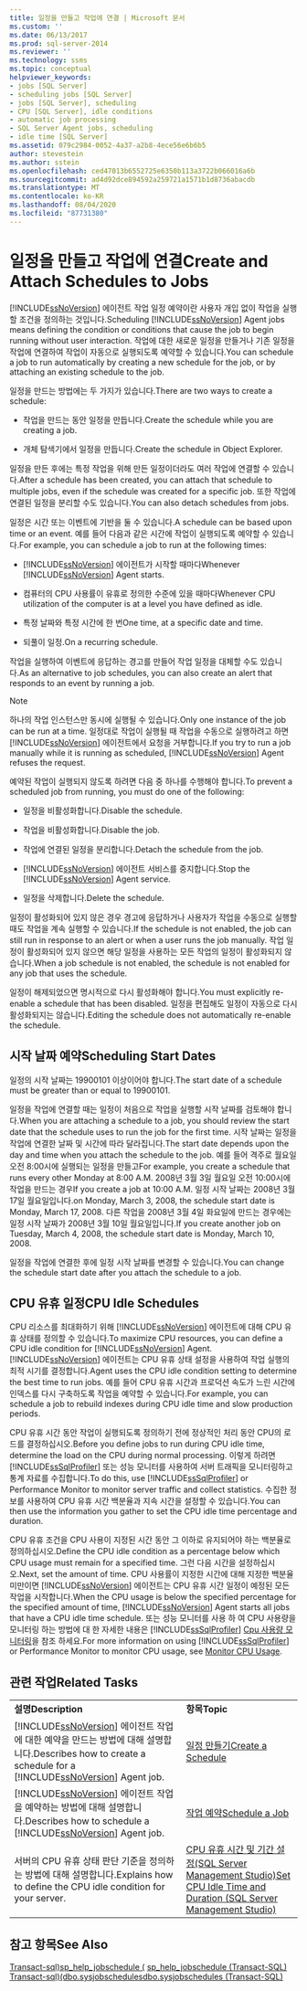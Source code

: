 ```yaml
---
title: 일정을 만들고 작업에 연결 | Microsoft 문서
ms.custom: ''
ms.date: 06/13/2017
ms.prod: sql-server-2014
ms.reviewer: ''
ms.technology: ssms
ms.topic: conceptual
helpviewer_keywords:
- jobs [SQL Server]
- scheduling jobs [SQL Server]
- jobs [SQL Server], scheduling
- CPU [SQL Server], idle conditions
- automatic job processing
- SQL Server Agent jobs, scheduling
- idle time [SQL Server]
ms.assetid: 079c2984-0052-4a37-a2b8-4ece56e6b6b5
author: stevestein
ms.author: sstein
ms.openlocfilehash: ced47013b6552725e6350b113a3722b066016a6b
ms.sourcegitcommit: ad4d92dce894592a259721a1571b1d8736abacdb
ms.translationtype: MT
ms.contentlocale: ko-KR
ms.lasthandoff: 08/04/2020
ms.locfileid: "87731380"
---
```

# <a name="create-and-attach-schedules-to-jobs"></a><span data-ttu-id="89b68-102">일정을 만들고 작업에 연결</span><span class="sxs-lookup"><span data-stu-id="89b68-102">Create and Attach Schedules to Jobs</span></span>
  <span data-ttu-id="89b68-103">[!INCLUDE[ssNoVersion](../../includes/ssnoversion-md.md)] 에이전트 작업 일정 예약이란 사용자 개입 없이 작업을 실행할 조건을 정의하는 것입니다.</span><span class="sxs-lookup"><span data-stu-id="89b68-103">Scheduling [!INCLUDE[ssNoVersion](../../includes/ssnoversion-md.md)] Agent jobs means defining the condition or conditions that cause the job to begin running without user interaction.</span></span> <span data-ttu-id="89b68-104">작업에 대한 새로운 일정을 만들거나 기존 일정을 작업에 연결하여 작업이 자동으로 실행되도록 예약할 수 있습니다.</span><span class="sxs-lookup"><span data-stu-id="89b68-104">You can schedule a job to run automatically by creating a new schedule for the job, or by attaching an existing schedule to the job.</span></span>  
  
 <span data-ttu-id="89b68-105">일정을 만드는 방법에는 두 가지가 있습니다.</span><span class="sxs-lookup"><span data-stu-id="89b68-105">There are two ways to create a schedule:</span></span>  
  
-   <span data-ttu-id="89b68-106">작업을 만드는 동안 일정을 만듭니다.</span><span class="sxs-lookup"><span data-stu-id="89b68-106">Create the schedule while you are creating a job.</span></span>  
  
-   <span data-ttu-id="89b68-107">개체 탐색기에서 일정을 만듭니다.</span><span class="sxs-lookup"><span data-stu-id="89b68-107">Create the schedule in Object Explorer.</span></span>  
  
 <span data-ttu-id="89b68-108">일정을 만든 후에는 특정 작업을 위해 만든 일정이더라도 여러 작업에 연결할 수 있습니다.</span><span class="sxs-lookup"><span data-stu-id="89b68-108">After a schedule has been created, you can attach that schedule to multiple jobs, even if the schedule was created for a specific job.</span></span> <span data-ttu-id="89b68-109">또한 작업에 연결된 일정을 분리할 수도 있습니다.</span><span class="sxs-lookup"><span data-stu-id="89b68-109">You can also detach schedules from jobs.</span></span>  
  
 <span data-ttu-id="89b68-110">일정은 시간 또는 이벤트에 기반을 둘 수 있습니다.</span><span class="sxs-lookup"><span data-stu-id="89b68-110">A schedule can be based upon time or an event.</span></span> <span data-ttu-id="89b68-111">예를 들어 다음과 같은 시간에 작업이 실행되도록 예약할 수 있습니다.</span><span class="sxs-lookup"><span data-stu-id="89b68-111">For example, you can schedule a job to run at the following times:</span></span>  
  
-   <span data-ttu-id="89b68-112">[!INCLUDE[ssNoVersion](../../includes/ssnoversion-md.md)] 에이전트가 시작할 때마다</span><span class="sxs-lookup"><span data-stu-id="89b68-112">Whenever [!INCLUDE[ssNoVersion](../../includes/ssnoversion-md.md)] Agent starts.</span></span>  
  
-   <span data-ttu-id="89b68-113">컴퓨터의 CPU 사용률이 유휴로 정의한 수준에 있을 때마다</span><span class="sxs-lookup"><span data-stu-id="89b68-113">Whenever CPU utilization of the computer is at a level you have defined as idle.</span></span>  
  
-   <span data-ttu-id="89b68-114">특정 날짜와 특정 시간에 한 번</span><span class="sxs-lookup"><span data-stu-id="89b68-114">One time, at a specific date and time.</span></span>  
  
-   <span data-ttu-id="89b68-115">되풀이 일정.</span><span class="sxs-lookup"><span data-stu-id="89b68-115">On a recurring schedule.</span></span>  
  
 <span data-ttu-id="89b68-116">작업을 실행하여 이벤트에 응답하는 경고를 만들어 작업 일정을 대체할 수도 있습니다.</span><span class="sxs-lookup"><span data-stu-id="89b68-116">As an alternative to job schedules, you can also create an alert that responds to an event by running a job.</span></span>  
  
> [!NOTE]  
>  <span data-ttu-id="89b68-117">하나의 작업 인스턴스만 동시에 실행될 수 있습니다.</span><span class="sxs-lookup"><span data-stu-id="89b68-117">Only one instance of the job can be run at a time.</span></span> <span data-ttu-id="89b68-118">일정대로 작업이 실행될 때 작업을 수동으로 실행하려고 하면 [!INCLUDE[ssNoVersion](../../includes/ssnoversion-md.md)] 에이전트에서 요청을 거부합니다.</span><span class="sxs-lookup"><span data-stu-id="89b68-118">If you try to run a job manually while it is running as scheduled, [!INCLUDE[ssNoVersion](../../includes/ssnoversion-md.md)] Agent refuses the request.</span></span>  
  
 <span data-ttu-id="89b68-119">예약된 작업이 실행되지 않도록 하려면 다음 중 하나를 수행해야 합니다.</span><span class="sxs-lookup"><span data-stu-id="89b68-119">To prevent a scheduled job from running, you must do one of the following:</span></span>  
  
-   <span data-ttu-id="89b68-120">일정을 비활성화합니다.</span><span class="sxs-lookup"><span data-stu-id="89b68-120">Disable the schedule.</span></span>  
  
-   <span data-ttu-id="89b68-121">작업을 비활성화합니다.</span><span class="sxs-lookup"><span data-stu-id="89b68-121">Disable the job.</span></span>  
  
-   <span data-ttu-id="89b68-122">작업에 연결된 일정을 분리합니다.</span><span class="sxs-lookup"><span data-stu-id="89b68-122">Detach the schedule from the job.</span></span>  
  
-   <span data-ttu-id="89b68-123">[!INCLUDE[ssNoVersion](../../includes/ssnoversion-md.md)] 에이전트 서비스를 중지합니다.</span><span class="sxs-lookup"><span data-stu-id="89b68-123">Stop the [!INCLUDE[ssNoVersion](../../includes/ssnoversion-md.md)] Agent service.</span></span>  
  
-   <span data-ttu-id="89b68-124">일정을 삭제합니다.</span><span class="sxs-lookup"><span data-stu-id="89b68-124">Delete the schedule.</span></span>  
  
 <span data-ttu-id="89b68-125">일정이 활성화되어 있지 않은 경우 경고에 응답하거나 사용자가 작업을 수동으로 실행할 때도 작업을 계속 실행할 수 있습니다.</span><span class="sxs-lookup"><span data-stu-id="89b68-125">If the schedule is not enabled, the job can still run in response to an alert or when a user runs the job manually.</span></span> <span data-ttu-id="89b68-126">작업 일정이 활성화되어 있지 않으면 해당 일정을 사용하는 모든 작업의 일정이 활성화되지 않습니다.</span><span class="sxs-lookup"><span data-stu-id="89b68-126">When a job schedule is not enabled, the schedule is not enabled for any job that uses the schedule.</span></span>  
  
 <span data-ttu-id="89b68-127">일정이 해제되었으면 명시적으로 다시 활성화해야 합니다.</span><span class="sxs-lookup"><span data-stu-id="89b68-127">You must explicitly re-enable a schedule that has been disabled.</span></span> <span data-ttu-id="89b68-128">일정을 편집해도 일정이 자동으로 다시 활성화되지는 않습니다.</span><span class="sxs-lookup"><span data-stu-id="89b68-128">Editing the schedule does not automatically re-enable the schedule.</span></span>  
  
## <a name="scheduling-start-dates"></a><span data-ttu-id="89b68-129">시작 날짜 예약</span><span class="sxs-lookup"><span data-stu-id="89b68-129">Scheduling Start Dates</span></span>  
 <span data-ttu-id="89b68-130">일정의 시작 날짜는 19900101 이상이어야 합니다.</span><span class="sxs-lookup"><span data-stu-id="89b68-130">The start date of a schedule must be greater than or equal to 19900101.</span></span>  
  
 <span data-ttu-id="89b68-131">일정을 작업에 연결할 때는 일정이 처음으로 작업을 실행할 시작 날짜를 검토해야 합니다.</span><span class="sxs-lookup"><span data-stu-id="89b68-131">When you are attaching a schedule to a job, you should review the start date that the schedule uses to run the job for the first time.</span></span> <span data-ttu-id="89b68-132">시작 날짜는 일정을 작업에 연결한 날짜 및 시간에 따라 달라집니다.</span><span class="sxs-lookup"><span data-stu-id="89b68-132">The start date depends upon the day and time when you attach the schedule to the job.</span></span> <span data-ttu-id="89b68-133">예를 들어 격주로 월요일 오전 8:00시에 실행되는 일정을 만들고</span><span class="sxs-lookup"><span data-stu-id="89b68-133">For example, you create a schedule that runs every other Monday at 8:00 A.M.</span></span> <span data-ttu-id="89b68-134">2008년 3월 3일 월요일 오전 10:00시에 작업을 만드는 경우</span><span class="sxs-lookup"><span data-stu-id="89b68-134">If you create a job at 10:00 A.M.</span></span> <span data-ttu-id="89b68-135">일정 시작 날짜는 2008년 3월 17일 월요일입니다.</span><span class="sxs-lookup"><span data-stu-id="89b68-135">on Monday, March 3, 2008, the schedule start date is Monday, March 17, 2008.</span></span> <span data-ttu-id="89b68-136">다른 작업을 2008년 3월 4일 화요일에 만드는 경우에는 일정 시작 날짜가 2008년 3월 10일 월요일입니다.</span><span class="sxs-lookup"><span data-stu-id="89b68-136">If you create another job on Tuesday, March 4, 2008, the schedule start date is Monday, March 10, 2008.</span></span>  
  
 <span data-ttu-id="89b68-137">일정을 작업에 연결한 후에 일정 시작 날짜를 변경할 수 있습니다.</span><span class="sxs-lookup"><span data-stu-id="89b68-137">You can change the schedule start date after you attach the schedule to a job.</span></span>  
  
## <a name="cpu-idle-schedules"></a><span data-ttu-id="89b68-138">CPU 유휴 일정</span><span class="sxs-lookup"><span data-stu-id="89b68-138">CPU Idle Schedules</span></span>  
 <span data-ttu-id="89b68-139">CPU 리소스를 최대화하기 위해 [!INCLUDE[ssNoVersion](../../includes/ssnoversion-md.md)] 에이전트에 대해 CPU 유휴 상태를 정의할 수 있습니다.</span><span class="sxs-lookup"><span data-stu-id="89b68-139">To maximize CPU resources, you can define a CPU idle condition for [!INCLUDE[ssNoVersion](../../includes/ssnoversion-md.md)] Agent.</span></span> [!INCLUDE[ssNoVersion](../../includes/ssnoversion-md.md)] <span data-ttu-id="89b68-140">에이전트는 CPU 유휴 상태 설정을 사용하여 작업 실행의 최적 시기를 결정합니다.</span><span class="sxs-lookup"><span data-stu-id="89b68-140">Agent uses the CPU idle condition setting to determine the best time to run jobs.</span></span> <span data-ttu-id="89b68-141">예를 들어 CPU 유휴 시간과 프로덕션 속도가 느린 시간에 인덱스를 다시 구축하도록 작업을 예약할 수 있습니다.</span><span class="sxs-lookup"><span data-stu-id="89b68-141">For example, you can schedule a job to rebuild indexes during CPU idle time and slow production periods.</span></span>  
  
 <span data-ttu-id="89b68-142">CPU 유휴 시간 동안 작업이 실행되도록 정의하기 전에 정상적인 처리 동안 CPU의 로드를 결정하십시오.</span><span class="sxs-lookup"><span data-stu-id="89b68-142">Before you define jobs to run during CPU idle time, determine the load on the CPU during normal processing.</span></span> <span data-ttu-id="89b68-143">이렇게 하려면 [!INCLUDE[ssSqlProfiler](../../includes/sssqlprofiler-md.md)] 또는 성능 모니터를 사용하여 서버 트래픽을 모니터링하고 통계 자료를 수집합니다.</span><span class="sxs-lookup"><span data-stu-id="89b68-143">To do this, use [!INCLUDE[ssSqlProfiler](../../includes/sssqlprofiler-md.md)] or Performance Monitor to monitor server traffic and collect statistics.</span></span> <span data-ttu-id="89b68-144">수집한 정보를 사용하여 CPU 유휴 시간 백분율과 지속 시간을 설정할 수 있습니다.</span><span class="sxs-lookup"><span data-stu-id="89b68-144">You can then use the information you gather to set the CPU idle time percentage and duration.</span></span>  
  
 <span data-ttu-id="89b68-145">CPU 유휴 조건을 CPU 사용이 지정된 시간 동안 그 이하로 유지되어야 하는 백분율로 정의하십시오.</span><span class="sxs-lookup"><span data-stu-id="89b68-145">Define the CPU idle condition as a percentage below which CPU usage must remain for a specified time.</span></span> <span data-ttu-id="89b68-146">그런 다음 시간을 설정하십시오.</span><span class="sxs-lookup"><span data-stu-id="89b68-146">Next, set the amount of time.</span></span> <span data-ttu-id="89b68-147">CPU 사용률이 지정한 시간에 대해 지정한 백분율 미만이면 [!INCLUDE[ssNoVersion](../../includes/ssnoversion-md.md)] 에이전트는 CPU 유휴 시간 일정이 예정된 모든 작업을 시작합니다.</span><span class="sxs-lookup"><span data-stu-id="89b68-147">When the CPU usage is below the specified percentage for the specified amount of time, [!INCLUDE[ssNoVersion](../../includes/ssnoversion-md.md)] Agent starts all jobs that have a CPU idle time schedule.</span></span> <span data-ttu-id="89b68-148">또는 성능 모니터를 사용 하 여 CPU 사용량을 모니터링 하는 방법에 대 한 자세한 내용은 [!INCLUDE[ssSqlProfiler](../../includes/sssqlprofiler-md.md)] [Cpu 사용량 모니터링](../../relational-databases/performance-monitor/monitor-cpu-usage.md)을 참조 하세요.</span><span class="sxs-lookup"><span data-stu-id="89b68-148">For more information on using [!INCLUDE[ssSqlProfiler](../../includes/sssqlprofiler-md.md)] or Performance Monitor to monitor CPU usage, see [Monitor CPU Usage](../../relational-databases/performance-monitor/monitor-cpu-usage.md).</span></span>  
  
## <a name="related-tasks"></a><span data-ttu-id="89b68-149">관련 작업</span><span class="sxs-lookup"><span data-stu-id="89b68-149">Related Tasks</span></span>  
  
|||  
|-|-|  
|<span data-ttu-id="89b68-150">**설명**</span><span class="sxs-lookup"><span data-stu-id="89b68-150">**Description**</span></span>|<span data-ttu-id="89b68-151">**항목**</span><span class="sxs-lookup"><span data-stu-id="89b68-151">**Topic**</span></span>|  
|<span data-ttu-id="89b68-152">[!INCLUDE[ssNoVersion](../../includes/ssnoversion-md.md)] 에이전트 작업에 대한 예약을 만드는 방법에 대해 설명합니다.</span><span class="sxs-lookup"><span data-stu-id="89b68-152">Describes how to create a schedule for a [!INCLUDE[ssNoVersion](../../includes/ssnoversion-md.md)] Agent job.</span></span>|[<span data-ttu-id="89b68-153">일정 만들기</span><span class="sxs-lookup"><span data-stu-id="89b68-153">Create a Schedule</span></span>](create-a-schedule.md)|  
|<span data-ttu-id="89b68-154">[!INCLUDE[ssNoVersion](../../includes/ssnoversion-md.md)] 에이전트 작업을 예약하는 방법에 대해 설명합니다.</span><span class="sxs-lookup"><span data-stu-id="89b68-154">Describes how to schedule a [!INCLUDE[ssNoVersion](../../includes/ssnoversion-md.md)] Agent job.</span></span>|[<span data-ttu-id="89b68-155">작업 예약</span><span class="sxs-lookup"><span data-stu-id="89b68-155">Schedule a Job</span></span>](schedule-a-job.md)|  
|<span data-ttu-id="89b68-156">서버의 CPU 유휴 상태 판단 기준을 정의하는 방법에 대해 설명합니다.</span><span class="sxs-lookup"><span data-stu-id="89b68-156">Explains how to define the CPU idle condition for your server.</span></span>|[<span data-ttu-id="89b68-157">CPU 유휴 시간 및 기간 설정&#40;SQL Server Management Studio&#41;</span><span class="sxs-lookup"><span data-stu-id="89b68-157">Set CPU Idle Time and Duration &#40;SQL Server Management Studio&#41;</span></span>](set-cpu-idle-time-and-duration-sql-server-management-studio.md)|  
  
## <a name="see-also"></a><span data-ttu-id="89b68-158">참고 항목</span><span class="sxs-lookup"><span data-stu-id="89b68-158">See Also</span></span>  
 <span data-ttu-id="89b68-159">[Transact-sql&#41;sp_help_jobschedule &#40;](/sql/relational-databases/system-stored-procedures/sp-help-jobschedule-transact-sql) </span><span class="sxs-lookup"><span data-stu-id="89b68-159">[sp_help_jobschedule &#40;Transact-SQL&#41;](/sql/relational-databases/system-stored-procedures/sp-help-jobschedule-transact-sql) </span></span>  
 [<span data-ttu-id="89b68-160">Transact-sql&#41;&#40;dbo.sysjobschedules</span><span class="sxs-lookup"><span data-stu-id="89b68-160">dbo.sysjobschedules &#40;Transact-SQL&#41;</span></span>](/sql/relational-databases/system-tables/dbo-sysjobschedules-transact-sql)  
  
  
